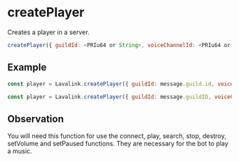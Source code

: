 # createPlayer

  Creates a player in a server.  

  ```js
  createPlayer({ guildId: <PRIu64 or String>, voiceChannelId: <PRIu64 or String> })
  ```

## Example

  ```js
  const player = Lavalink.createPlayer({ guildId: message.guild.id, voiceChannelId: message.member.voice.channel.id }) // Discord.js
  
  const player = Lavalink.createPlayer({ guildId: message.guildID, voiceChannelId: message.member.voiceState.channelID }) // Eris
  ```
  
## Observation

  You will need this function for use the connect, play, search, stop, destroy, setVolume and setPaused functions. They are necessary for the bot to play a music.

